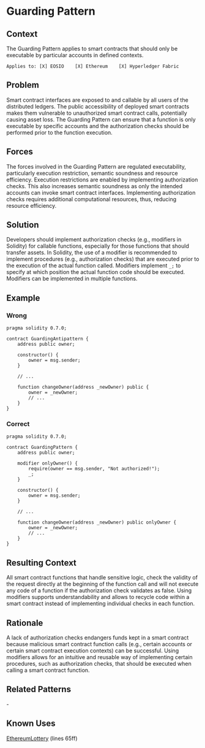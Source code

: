 # Guarding Pattern
## Context
The Guarding Pattern applies to smart contracts that should only be executable by particular accounts in defined contexts. 

``Applies to: [X] EOSIO    [X] Ethereum    [X] Hyperledger Fabric``

## Problem
Smart contract interfaces are exposed to and callable by all users of the distributed ledgers. The public accessibility of deployed smart contracts makes them vulnerable to unauthorized smart contract calls, potentially causing asset loss. The Guarding Pattern can ensure that a function is only executable by specific accounts and the authorization checks should be performed prior to the function execution.

## Forces
The forces involved in the Guarding Pattern are regulated executability, particularly execution restriction, semantic soundness and resource efficiency. Execution restrictions are enabled by implementing authorization checks. This also increases semantic soundness as only the intended accounts can invoke smart contract interfaces. Implementing authorization checks requires additional computational resources, thus, reducing resource efficiency.

## Solution
Developers should implement authorization checks (e.g., modifiers in Solidity) for callable functions, especially for those functions that should transfer assets. In Solidity, the use of a modifier is recommended to implement procedures (e.g., authorization checks) that are executed prior to the execution of the actual function called. Modifiers implement ``_;`` to specify at which position the actual function code should be executed. Modifiers can be implemented in multiple functions.

## Example

### Wrong
```Solidity 
pragma solidity 0.7.0;

contract GuardingAntipattern {
    address public owner;

    constructor() {
        owner = msg.sender;
    }

    // ...

    function changeOwner(address _newOwner) public {
        owner = _newOwner;
        // ...   
    }
}
```

### Correct
```Solidity 
pragma solidity 0.7.0;

contract GuardingPattern {
    address public owner;

    modifier onlyOwner() {
        require(owner == msg.sender, "Not authorized!");
        _;
    }

    constructor() {
        owner = msg.sender;
    }

    // ...

    function changeOwner(address _newOwner) public onlyOwner {
        owner = _newOwner;
        // ...
    }
}
```

## Resulting Context
All smart contract functions that handle sensitive logic, check the validity of the request directly at the beginning of the function call and will not execute any code of a function if the authorization check validates as false. Using modifiers supports understandability and allows to recycle code within a smart contract instead of implementing individual checks in each function.

## Rationale
A lack of authorization checks endangers funds kept in a smart contract because malicious smart contract function calls (e.g., certain accounts or certain smart contract execution contexts) can be successful. Using modifiers allows for an intuitive and reusable way of implementing certain procedures, such as authorization checks, that should be executed when calling a smart contract function.

## Related Patterns
\-

## Known Uses
[EthereumLottery](https://etherscan.io/address/0x40658db197bddeA6a51Cb576Fe975Ca488AB3693#code) (lines 65ff)
